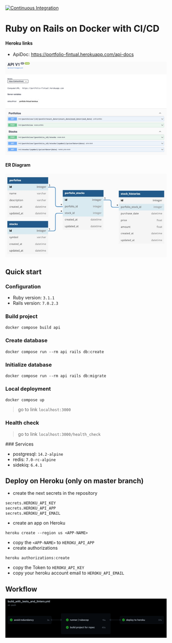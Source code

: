 [![Continuous Integration](https://github.com/lisset-orozco/portfolio/actions/workflows/build_with_tests_and_linters.yml/badge.svg)](https://github.com/lisset-orozco/portfolio/actions/workflows/build_with_tests_and_linters.yml)

# Ruby on Rails on Docker with CI/CD

#### Heroku links

* ApiDoc: https://portfolio-fintual.herokuapp.com/api-docs
<p align="center">
  <kbd>
    <img src="miscellaneous/images/doc.png" title="workflow">
  </kbd>
</p>

#### ER Diagram

<p align="center">
  <kbd>
    <img src="miscellaneous/images/diagram.jpeg" title="workflow">
  </kbd>
</p>

## Quick start

### Configuration

* Ruby version: `3.1.1`
* Rails version: `7.0.2.3`

### Build project

```shell
docker compose build api
```

### Create database

```shell
docker compose run --rm api rails db:create
```

### Initialize database

```shell
docker compose run --rm api rails db:migrate
```

### Local deployment

```shell
docker compose up
```

> go to link `localhost:3000`

### Health check

> go to link `localhost:3000/health_check`

### Services

* postgresql: `14.2-alpine`
* redis: `7.0-rc-alpine`
* sidekiq: `6.4.1`

## Deploy on Heroku (only on master branch)

- create the next secrets in the repository

```shell
secrets.HEROKU_API_KEY
secrets.HEROKU_API_APP
secrets.HEROKU_API_EMAIL
```

- create an app on Heroku

```shell
heroku create --region us <APP-NAME>
```

- copy the `<APP-NAME>` to `HEROKU_API_APP`
- create authorizations

```shell
heroku authorizations:create
```

- copy the Token to `HEROKU_API_KEY`
- copy your heroku account email to `HEROKU_API_EMAIL`

## Workflow

<p align="center">
  <kbd>
    <img src="miscellaneous/images/workflow_ci_cd.png" title="workflow">
  </kbd>
</p>
